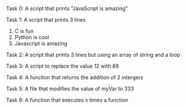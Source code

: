Task 0:
A script that prints "JavaScript is amazing"

Task 1:
A script that prints 3 lines

1. C is fun
2. Python is cool
3. Javascript is amazing

Task 2:
A script that prints 3 lines but using an array of string and a loop

Task 3:
A script to replace the value 12 with 89

Task 4:
A function that returns the addition of 2 intergers

Task 5:
A file that modifies the value of myVar to 333

Task 6:
A function that executes x times a function
